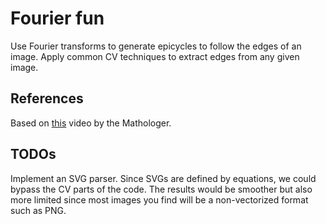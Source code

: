# Fourier fun

Use Fourier transforms to generate epicycles to follow the edges of an image. Apply common CV techniques to extract edges from any given image.

## References

Based on [this](https://www.youtube.com/watch?v=qS4H6PEcCCA) video by the Mathologer.

## TODOs

Implement an SVG parser. Since SVGs are defined by equations, we could bypass the CV parts of the code. The results would be smoother but also more limited since most images you find will be a non-vectorized format such as PNG.
